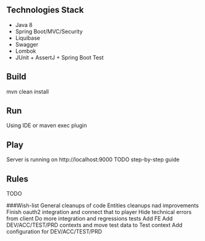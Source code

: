 
## Technologies Stack
* Java 8
* Spring Boot/MVC/Security
* Liquibase
* Swagger
* Lombok
* JUnit + AssertJ + Spring Boot Test

## Build
mvn clean install

## Run
Using IDE or maven exec plugin

## Play
Server is running on http://localhost:9000
TODO step-by-step guide

## Rules
TODO

###Wish-list
General cleanups of code
Entities cleanups nad improvements
Finish oauth2 integration and connect that to player
Hide technical errors from client
Do more integration and regressions tests
Add FE
Add DEV/ACC/TEST/PRD contexts and move test data to Test context
Add configuration for DEV/ACC/TEST/PRD